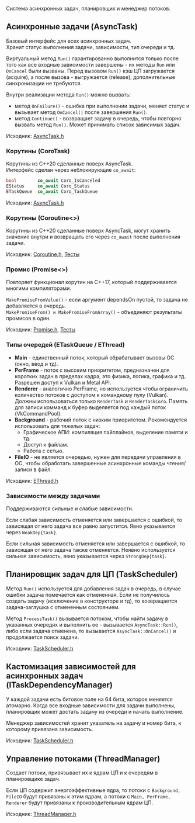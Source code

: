 ﻿Система асинхронных задач, планировщик и менеджер потоков.


## Асинхронные задачи (AsyncTask)

Базовый интерфейс для всех асинхронных задач.<br/>
Хранит статус выполнения задачи, зависимости, тип очереди и тд.

Виртуальный метод `Run()` гарантированно выполнится только после того как все входные зависимости завершены - их методы `Run` или `OnCancel` были вызваны.
Перед вызовом `Run()` кэш ЦП загружается (acquire), а после вызова - выгружается (release), дополнительные синхронизации не требуются.

Внутри реализации метода `Run()` можно вызвать:
 * метод `OnFailure()` - ошибка при выполнении задачи, меняет статус и вызывает метод `OnCancel()` после завершения `Run()`.
 * метод `Continue()` - возвращает задачу в очередь, чтобы повторно вызвать метод `Run()`. Может принимать список зависимых задач.

Исходник: [AsyncTask.h](../../src/threading/TaskSystem/AsyncTask.h#L88)


### Корутины (CoroTask)

Корутины из C++20 сделанные поверх AsyncTask.<br/>
Интерфейс сделан через неблокирующие `co_await`:
```cpp
bool        co_await Coro_IsCanceled
EStatus     co_await Coro_Status
ETaskQueue  co_await Coro_TaskQueue
```

Исходник: [AsyncTask.h](../../src/threading/TaskSystem/AsyncTask.h#L287)


### Корутины (Coroutine<>)

Корутины из C++20 сделанные поверх AsyncTask, могут хранить значение внутри и возвращать его через `co_await` после выполнения задачи.

Исходник: [Coroutine.h](../../src/threading/TaskSystem/Coroutine.h), [Тесты](../../tests/threading/UnitTest_Coroutine.cpp)


### Промис (Promise<>)

Повторяет функционал корутин на C++17, который поддерживается многими компиляторами.

`MakePromiseFromValue()` - если аргумент dependsOn пустой, то задача не добавляется в очередь.<br/>
`MakePromiseFrom() и MakePromiseFromArray()` - объединяют результаты промисов в один.

Исходник: [Promise.h](../../src/threading/TaskSystem/Promise.h), [Тесты](../../tests/threading/UnitTest_Promise.cpp)


### Типы очередей (ETaskQueue / EThread)

 * __Main__ - единственный поток, который обрабатывает вызовы ОС (окно, ввод и тд).
 * __PerFrame__ - поток с высоким приоритетом, предназначен для коротких задач в пределах кадра, это физика, логика, графика и тд. Разрешен доступ к Vulkan и Metal API.
 * __Renderer__ - аналогично PerFrame, но используется чтобы ограничить количество потоков с доступом к командному пулу (Vulkan). Должны использоваться только `RenderTask` и `RenderTaskCoro`. Память для записи комманд к буфер выделяется под каждый поток (VkCommandPool).
 * __Background__ - рабочий поток с низким приоритетом. Рекомендуется использовать для тяжелых задач:
	- Графическое АПИ: компиляция пайплайнов, выделение памяти и тд.
	- Доступ к файлам.
	- Работа с сетью.
 * __FileIO__ - не является очередью, нужен для передачи управления в ОС, чтобы обработать завершенные асинхронные команды чтения/записи в файл.
 
Исходник: [EThread.h](../../src/threading/TaskSystem/EThread.h)


### Зависимости между задачами

Поддерживаются сильные и слабые зависимости.

Если слабая зависимость отменяется или завершается с ошибкой, то зависящая от него задача все равно запустится. Явно указывается через `WeakDep{task}`.

Если сильная зависимость отменяется или завершается с ошибкой, то зависящая от него задача также отменяется. Неявно используется сильная зависимость, явно указывается через `StrongDep{task}`.


## Планировщик задач для ЦП (TaskScheduler)

Метод `Run()` используется для добавления задач в очередь, в случае ошибки задача помечается как отмененная.
Если не получилось создать задачу (исключение в конструкторе и тд), то возвращается задача-заглушка с отмененным состоянием.


Метод `ProcessTask()` вызывается потоком, чтобы найти задачу в указанных очередях и выполнить ее - вызывается `AsyncTask::Run()`, либо если задача отменена, то вызывается `AsyncTask::OnCancel()` и продолжается поиск задачи.

Исходник: [TaskScheduler.h](../../src/threading/TaskSystem/TaskScheduler.h#L260)


## Кастомизация зависимостей для асинхронных задач (ITaskDependencyManager)

У каждой задачи есть битовое поле на 64 бита, которое меняется атомарно.
Когда все входные зависимости для задачи выполнены, планировщик может достать задачу из очереди и начать выполнение.

Менеджер зависимостей хранит указатель на задачу и номер бита, к которому привязана зависимость.

Исходник: [TaskScheduler.h](../../src/threading/TaskSystem/TaskScheduler.h#L114)


## Управление потоками (ThreadManager)

Создает потоки, привязывает их к ядрам ЦП и к очередям в планировщике задач.

Если ЦП содержит энергоэффективные ядра, то потоки с `Background, FileIO` будут привязаны к этим ядрам, а потоки с `Main, PerFrame, Renderer` будут привязаны к производительным ядрам ЦП.

Исходник: [ThreadManager.h](../../src/threading/TaskSystem/ThreadManager.h)

